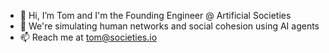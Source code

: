 - 👋 Hi, I’m Tom and I'm the Founding Engineer @ Artificial Societies
- 👀 We're simulating human networks and social cohesion using AI agents
- 📫 Reach me at tom@societies.io
